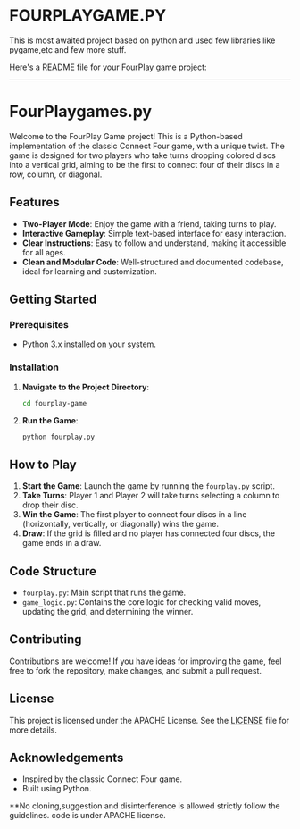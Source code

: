 # FOURPLAYGAME.PY 
This is most awaited project based on python and used few libraries like pygame,etc and few more stuff.


Here's a README file for your FourPlay game project:

---

# FourPlaygames.py

Welcome to the FourPlay Game project! This is a Python-based implementation of the classic Connect Four game, with a unique twist. The game is designed for two players who take turns dropping colored discs into a vertical grid, aiming to be the first to connect four of their discs in a row, column, or diagonal.

## Features

- **Two-Player Mode**: Enjoy the game with a friend, taking turns to play.
- **Interactive Gameplay**: Simple text-based interface for easy interaction.
- **Clear Instructions**: Easy to follow and understand, making it accessible for all ages.
- **Clean and Modular Code**: Well-structured and documented codebase, ideal for learning and customization.

## Getting Started

### Prerequisites

- Python 3.x installed on your system.

### Installation


1. **Navigate to the Project Directory**:

    ```bash
    cd fourplay-game
    ```

2. **Run the Game**:

    ```bash
    python fourplay.py
    ```

## How to Play

1. **Start the Game**: Launch the game by running the `fourplay.py` script.
2. **Take Turns**: Player 1 and Player 2 will take turns selecting a column to drop their disc.
3. **Win the Game**: The first player to connect four discs in a line (horizontally, vertically, or diagonally) wins the game.
4. **Draw**: If the grid is filled and no player has connected four discs, the game ends in a draw.

## Code Structure

- `fourplay.py`: Main script that runs the game.
- `game_logic.py`: Contains the core logic for checking valid moves, updating the grid, and determining the winner.

## Contributing

Contributions are welcome! If you have ideas for improving the game, feel free to fork the repository, make changes, and submit a pull request.

## License

This project is licensed under the APACHE License. See the [LICENSE](LICENSE) file for more details.

## Acknowledgements

- Inspired by the classic Connect Four game.
- Built using Python.

**No cloning,suggestion and disinterference is allowed strictly follow the guidelines.
code is under APACHE license.
